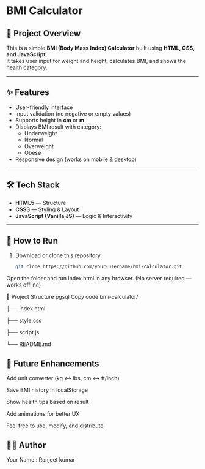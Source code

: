 # BMI Calculator

## 📖 Project Overview
This is a simple **BMI (Body Mass Index) Calculator** built using **HTML, CSS, and JavaScript**.  
It takes user input for weight and height, calculates BMI, and shows the health category.

---

## ✨ Features
- User-friendly interface
- Input validation (no negative or empty values)
- Supports height in **cm** or **m**
- Displays BMI result with category:
  - Underweight
  - Normal
  - Overweight
  - Obese
- Responsive design (works on mobile & desktop)

---

## 🛠️ Tech Stack
- **HTML5** — Structure
- **CSS3** — Styling & Layout
- **JavaScript (Vanilla JS)** — Logic & Interactivity

---

## 🚀 How to Run
1. Download or clone this repository:
   ```bash
   git clone https://github.com/your-username/bmi-calculator.git
Open the folder and run index.html in any browser.
(No server required — works offline)

📂 Project Structure
pgsql
Copy code
bmi-calculator/

├── index.html

├── style.css

├── script.js

└── README.md

## 🔮 Future Enhancements
Add unit converter (kg ↔ lbs, cm ↔ ft/inch)

Save BMI history in localStorage

Show health tips based on result

Add animations for better UX

Feel free to use, modify, and distribute.

## 👨‍💻 Author
Your Name : Ranjeet kumar
